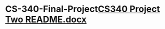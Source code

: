 # CS-340-Final-Project[CS340 Project Two README.docx](https://github.com/EEngvall/CS-340-Final-Project/files/8502355/CS340.Project.Two.README.docx)
